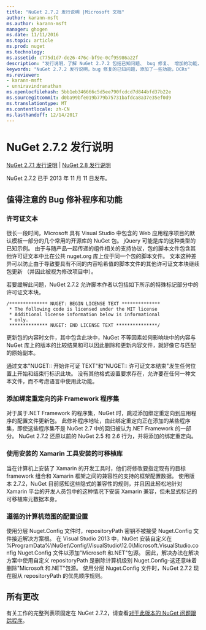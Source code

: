```yaml
---
title: "NuGet 2.7.2 发行说明 |Microsoft 文档"
author: karann-msft
ms.author: karann-msft
manager: ghogen
ms.date: 11/11/2016
ms.topic: article
ms.prod: nuget
ms.technology: 
ms.assetid: c775d1d7-de26-476c-bf9e-0cf95986a22f
description: "发行说明，了解 NuGet 2.7.2 包括已知问题、 bug 修复、 增加的功能，以及 DCRs。"
keywords: "NuGet 2.7.2 发行说明，bug 修复的已知问题，添加了一些功能，DCRs"
ms.reviewer:
- karann-msft
- unniravindranathan
ms.openlocfilehash: 5bb1eb346666c5d5ee790fcdcd7d844bfd37b22e
ms.sourcegitcommit: d0ba99bfe019b779b75731bafdca8a37e35ef0d9
ms.translationtype: MT
ms.contentlocale: zh-CN
ms.lasthandoff: 12/14/2017
---
```

# <a name="nuget-272-release-notes"></a>NuGet 2.7.2 发行说明

[NuGet 2.7.1 发行说明](../release-notes/nuget-2.7.1.md) | [NuGet 2.8 发行说明](../release-notes/nuget-2.8.md)

NuGet 2.7.2 已于 2013 年 11 月 11 日发布。

## <a name="noteworthy-bug-fixes-and-features"></a>值得注意的 Bug 修补程序和功能

### <a name="license-text"></a>许可证文本
很长一段时间，Microsoft 具有 Visual Studio 中包含的 Web 应用程序项目的默认模板一部分的几个常用的开源库的 NuGet 包。 jQuery 可能是库的这种类型的已知示例。 由于与随产品一起传递的组件相关的支持协议，包的脚本文件包含其他许可证文本中比在公共 nuget.org 库上位于同一个包的脚本文件。 文本这种差异可以防止由于导致要具有不同的内容哈希值的脚本文件的其他许可证文本块继续包更新 （并因此被视为修改项目中）。

若要缓解此问题，NuGet 2.7.2 允许脚本作者以包括如下所示的特殊标记部分中的许可证文本块。

    /************** NUGET: BEGIN LICENSE TEXT **************
     * The following code is licensed under the MIT license
     * Additional license information below is informational
     * only.
     ************** NUGET: END LICENSE TEXT ***************/

更新包的内容时文件，其中包含此块中，NuGet 不等因素如何影响块中的内容与 NuGet 库上的版本的比较结果和可以因此删除和更新内容文件，就好像它与匹配的原始副本。

通过文本"NUGET:: 开始许可证 TEXT"和"NUGET:: 许可证文本结束"发生任何位置上开始和结束行标识此块。  没有其他格式设置要求存在，允许要在任何一种文本文件，而不考虑语言中使用此功能。

### <a name="add-binding-redirects-for-non-framework-assemblies"></a>添加绑定重定向的非 Framework 程序集
对于属于.NET Framework 的程序集，NuGet 时，跳过添加绑定重定向到应用程序的配置文件更新包。 此修补程序地址，由此绑定重定向正在添加的某些程序集，即使这些程序集不是 NuGet 2.7 中的回归被认为.NET Framework 的一部分。 NuGet 2.7.2 还原以前的 NuGet 2.5 和 2.6 行为，并将添加的绑定重定向。

### <a name="installing-portable-libraries-with-xamarin-tools-installed"></a>使用安装的 Xamarin 工具安装的可移植库
当在计算机上安装了 Xamarin 的开发工具时，他们将修改要指定现有的目标 framework 组合和 Xamarin 框架之间的兼容性的支持的框架配置数据。 使用版本 2.7.2，NuGet 目前感知这些隐式的兼容性的规则，并且因此轻松地针对 Xamarin 平台的开发人员包中的这种情况下安装 Xamarin 兼容，但未显式标记的可移植库元数据本身。

### <a name="machine-wide-configuration-settings-honored"></a>遵循的计算机范围的配置设置
使用分层 Nuget.Config 文件时，repositoryPath 密钥不被接受 Nuget.Config 文件接近解决方案根。 在 Visual Studio 2013 中，NuGet 安装自定义在 %ProgramData%\NuGet\Config\VisualStudio\12.0\Microsoft.VisualStudio.config Nuget.Config 文件以添加"Microsoft 和.NET"包源。 因此，解决办法在解决方案中使用自定义 repositoryPath 是删除计算机级别 Nuget.Config-这还意味着删除"Microsoft 和.NET"包源。 使用分层 Nuget.Config 文件时，NuGet 2.7.2 现在服从 repositoryPath 的优先顺序规则。

## <a name="all-changes"></a>所有更改
有关工作的完整列表项固定在 NuGet 2.7.2，请查看[对于此版本的 NuGet 问题跟踪程序](https://nuget.codeplex.com/workitem/list/advanced?keyword=&status=All&type=All&priority=All&release=NuGet%202.7.2&assignedTo=All&component=All&sortField=LastUpdatedDate&sortDirection=Descending&page=0&reasonClosed=Fixed)。
